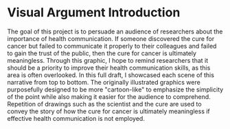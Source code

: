 # Visual Argument Introduction

The goal of this project is to persuade an audience of researchers about the importance of health communication. If someone discovered the cure for cancer but failed to communicate it properly to their colleagues and failed to gain the trust of the public, then the cure for cancer is ultimately meaningless. Through this graphic, I hope to remind researchers that it should be a priority to improve their health communication skills, as this area is often overlooked. In this full draft, I showcased each scene of this narrative from top to bottom. The originally illustrated graphics were purposefully designed to be more "cartoon-like" to emphasize the simplicity of the point while also making it easier for the audience to comprehend. Repetition of drawings such as the scientist and the cure are used to convey the story of how the cure for cancer is ultimately meaningless if effective health communication is not employed.
